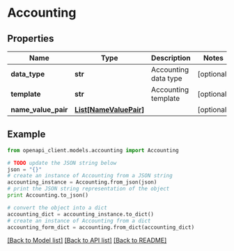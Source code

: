 # Accounting


## Properties
Name | Type | Description | Notes
------------ | ------------- | ------------- | -------------
**data_type** | **str** | Accounting data type | [optional] 
**template** | **str** | Accounting template | [optional] 
**name_value_pair** | [**List[NameValuePair]**](NameValuePair.md) |  | [optional] 

## Example

```python
from openapi_client.models.accounting import Accounting

# TODO update the JSON string below
json = "{}"
# create an instance of Accounting from a JSON string
accounting_instance = Accounting.from_json(json)
# print the JSON string representation of the object
print Accounting.to_json()

# convert the object into a dict
accounting_dict = accounting_instance.to_dict()
# create an instance of Accounting from a dict
accounting_form_dict = accounting.from_dict(accounting_dict)
```
[[Back to Model list]](../README.md#documentation-for-models) [[Back to API list]](../README.md#documentation-for-api-endpoints) [[Back to README]](../README.md)


